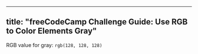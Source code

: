 
---
title: "freeCodeCamp Challenge Guide: Use RGB to Color Elements Gray"
---

RGB value for gray: `rgb(128, 128, 128)`
